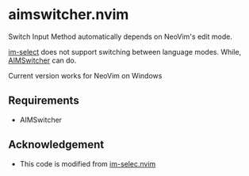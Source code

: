 # aimswitcher.nvim

Switch Input Method automatically depends on NeoVim's edit mode.

[im-select](https://github.com/daipeihust/im-select) does not support switching between language modes. While, [AIMSwitcher](https://github.com/A-23187/AIMSwitcher) can do.

Current version works for NeoVim on Windows

## Requirements

* AIMSwitcher

## Acknowledgement

* This code is modified from [im-selec.nvim](https://github.com/keaising/im-select.nvim)
